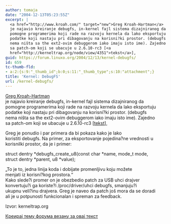 ```yaml
---
author: tomaja
date: "2004-12-13T05:23:55Z"
excerpt: |
  <a href="http://www.kroah.com/" target="new">Greg Kroah-Hartman</a>
  je najavio kreiranje debugfs, in-kernel fajl sistema dizajniranog da
  pomogne programerima koji rade na razvoju kernela da lako eksportuju
  podatke koji nastaju pri dibagovanju na korisni?ki prostor. (debugfs
  nema ništa sa the ext2-ovim debuggerom iako imaju isto ime). Zajedno
  sa patch-om koji se ubacuje u 2.6.10-rc3 [<a
  href="http://kerneltrap.org/node/view/4351">tekst</a>],
guid: https://forum.linuxo.org/2004/12/13/kernel-debugfs/
id: 659
tc-thumb-fld:
- a:2:{s:9:"_thumb_id";b:0;s:11:"_thumb_type";s:10:"attachment";}
title: 'Kernel: DebugFS'
url: /kernel-debugfs/
---
```

<a href="http://www.kroah.com/" target="new">Greg Kroah-Hartman</a>  
je najavio kreiranje debugfs, in-kernel fajl sistema dizajniranog da  
pomogne programerima koji rade na razvoju kernela da lako eksportuju  
podatke koji nastaju pri dibagovanju na korisni?ki prostor. (debugfs  
nema ništa sa the ext2-ovim debuggerom iako imaju isto ime). Zajedno  
sa patch-om koji se ubacuje u 2.6.10-rc3 [[tekst](http://kerneltrap.org/node/view/4351)], <!--break-->

Greg je ponudio i par primera da bi pokaza kako je lako  
koristiti debugfs. Na primer, za eksportovanje pojedina?ne vrednosti u  
korisnilki prostor, da je i primer: 

struct dentry \*debugfs\_create\_u8(const char \*name, mode_t mode,  
struct dentry \*parent, u8 \*value); 

&#8222;To je to, jedna linija koda i dobijate promenljivu koju možete  
menjati iz korisni?kog prostora.&#8220;  
Kako slede?i promer on je obezbedio patch za USB uhci drajver  
konvertuju?i ga koriste?i /proc/driver/uhci debugfs, smanjuju?i  
ukupnu veli?inu drajvera. Greg je naveo da patch još mora da se doradi  
ali je u potpunosti funkcionalan i spreman za feedback.

Izvor: kerneltrap.org

[Креирај тему форума везану за овај текст](https://linuxo.org/nova-tema-na-forumu/?se_pid=659)